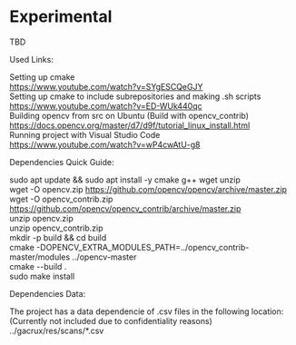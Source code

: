 # Experimental
TBD

Used Links:

Setting up cmake   
https://www.youtube.com/watch?v=SYgESCQeGJY   
Setting up cmake to include subrepositories and making .sh scripts   
https://www.youtube.com/watch?v=ED-WUk440qc   
Building opencv from src on Ubuntu (Build with opencv_contrib)   
https://docs.opencv.org/master/d7/d9f/tutorial_linux_install.html   
Running project with Visual Studio Code   
https://www.youtube.com/watch?v=wP4cwAtU-g8   

Dependencies Quick Guide:   

sudo apt update && sudo apt install -y cmake g++ wget unzip   
wget -O opencv.zip https://github.com/opencv/opencv/archive/master.zip   
wget -O opencv_contrib.zip https://github.com/opencv/opencv_contrib/archive/master.zip   
unzip opencv.zip   
unzip opencv_contrib.zip   
mkdir -p build && cd build   
cmake -DOPENCV_EXTRA_MODULES_PATH=../opencv_contrib-master/modules ../opencv-master   
cmake --build .   
sudo make install   

Dependencies Data:   

The project has a data dependencie of .csv files in the following location:   
(Currently not included due to confidentiality reasons)
../gacrux/res/scans/*.csv   

